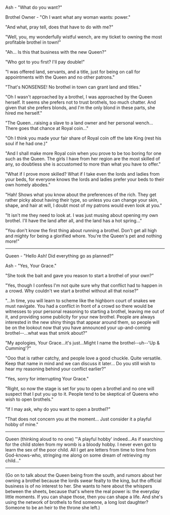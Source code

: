 Ash - "What do you want?"

Brothel Owner - "Oh I want what any woman wants: power."

"And what, pray tell, does that have to do with me?"

"Well, you, my wonderfully wistful wench, are my ticket to owning the most profitable brothel in town!"

"Ah... Is this that business with the new Queen?"

"Who got to you first? I'll pay double!"

"I was offered land, servants, and a title, just for being on call for appointments with the Queen and no other patrons."

"That's NONSENSE! No brothel in town can grant land and titles."

"Oh I wasn't approached by a brothel, I was approached by the Queen herself. It seems she prefers not to trust brothels, too much chatter. And given that she prefers blonds, and I'm the only blond in these parts, she hired me herself."

"The Queen...raising a slave to a land owner and her personal wench... There goes that chance at Royal coin..."

"Oh I think you made your fair share of Royal coin off the late King (rest his soul if he had one.)"

"And I shall make more Royal coin when you prove to be too boring for one such as the Queen. The girls I have from her region are the most skilled of any, so doubtless she is accustomed to more than what you have to offer."

"What if I prove more skilled? What if I take even the lords and ladies from your beds, for everyone knows the lords and ladies prefer your beds to their own homely abodes."

"Hah! Shows what you know about the preferences of the rich. They get rather picky about having their type, so unless you can change your skin, shape, and hair at will, I doubt most of my patrons would even look at you."

"It isn't me they need to look at. I was just musing about opening my own brothel. I'll have the land after all, and the land has a hot spring..."

"You don't know the first thing about running a brothel. Don't get all high and mighty for being a glorified whore. You're the Queen's pet and nothing more!"

***

Queen - "Hello Ash! Did everything go as planned?"

Ash - "Yes, Your Grace."

"She took the bait and gave you reason to start a brothel of your own?"

"Yes, though I confess I'm not quite sure why that conflict had to happen in a crowd. Why couldn't we start a brothel without all that noise?"

"...In time, you will learn to scheme like the highborn court of snakes we must navigate. You had a conflict in front of a crowd so there would be witnesses to your personal reasoning to starting a brothel, leaving me out of it, and providing some publicity for your new brothel. People are always interested in the new shiny things that appear around them, so people will be on the lookout now that you have announced your up-and-coming brothel--...what was that smirk about?"

"My apologies, Your Grace...it's just...Might I name the brothel--uh--'Up & Cumming'?"

"Ooo that is rather catchy, and people love a good chuckle. Quite versatile. Keep that name in mind and we can discuss it later... Do you still wish to hear my reasoning behind your conflict earlier?"

"Yes, sorry for interrupting Your Grace."

"Right, so now the stage is set for you to open a brothel and no one will suspect that I put you up to it. People tend to be skeptical of Queens who wish to open brothels."

"If I may ask, why do you want to open a brothel?"

"That does not concern you at the moment... Just consider it a playful hobby of mine."

***

Queen (thinking aloud to no one) "'A playful hobby' indeed...As if searching for the child stolen from my womb is a bloody hobby. I never even got to learn the sex of the poor child. All I get are letters from time to time from God-knows-who, stringing me along on some dream of retrieving my child..."

***

(Go on to talk about the Queen being from the south, and rumors about her owning a brothel because the lords swear fealty to the king, but the official business is of no interest to her. She wants to here about the whispers between the sheets, because that's where the real power is: the everyday little moments. If you can shape those, then you can shape a life. And she's using the network of brothels to find someone, a long lost daughter? Someone to be an heir to the throne she left.)
